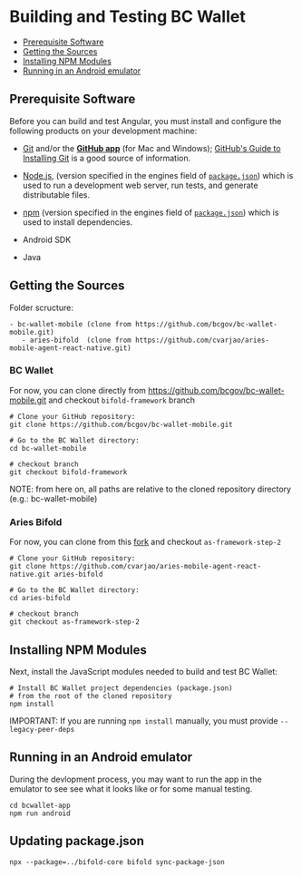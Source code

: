 # Building and Testing BC Wallet

* [Prerequisite Software](#prerequisite-software)
* [Getting the Sources](#getting-the-sources)
* [Installing NPM Modules](#installing-npm-modules)
* [Running in an Android emulator](#running-in-an-android-emulator)

## Prerequisite Software

Before you can build and test Angular, you must install and configure the
following products on your development machine:

* [Git](https://git-scm.com/) and/or the [**GitHub app**](https://desktop.github.com/) (for Mac and Windows);
  [GitHub's Guide to Installing Git](https://help.github.com/articles/set-up-git) is a good source of information.

* [Node.js](https://nodejs.org), (version specified in the engines field of [`package.json`](./bcwallet-app/package.json)) which is used to run a development web server,
  run tests, and generate distributable files.

* [npm](https://docs.npmjs.com/cli/) (version specified in the engines field of [`package.json`](../bcwallet-app/package.json)) which is used to install dependencies.

* Android SDK

* Java

## Getting the Sources

Folder scructure:
```
- bc-wallet-mobile (clone from https://github.com/bcgov/bc-wallet-mobile.git)
   - aries-bifold  (clone from https://github.com/cvarjao/aries-mobile-agent-react-native.git)
```

### BC Wallet

For now, you can clone  directly from https://github.com/bcgov/bc-wallet-mobile.git and checkout `bifold-framework` branch

```shell
# Clone your GitHub repository:
git clone https://github.com/bcgov/bc-wallet-mobile.git

# Go to the BC Wallet directory:
cd bc-wallet-mobile

# checkout branch
git checkout bifold-framework
```

NOTE: from here on, all paths are relative to the cloned repository directory (e.g.: bc-wallet-mobile)

### Aries Bifold

For now, you can clone from this [fork](https://github.com/cvarjao/aries-mobile-agent-react-native.git) and checkout `as-framework-step-2`
```shell
# Clone your GitHub repository:
git clone https://github.com/cvarjao/aries-mobile-agent-react-native.git aries-bifold

# Go to the BC Wallet directory:
cd aries-bifold

# checkout branch
git checkout as-framework-step-2
```


## Installing NPM Modules

Next, install the JavaScript modules needed to build and test BC Wallet:

```shell
# Install BC Wallet project dependencies (package.json)
# from the root of the cloned repository
npm install

```

IMPORTANT: If you are running `npm install` manually, you must provide `--legacy-peer-deps`

## Running in an Android emulator
During the devlopment process, you may want to run the app in the emulator to see see what it looks like or for some manual testing.
```shell
cd bcwallet-app
npm run android

```

## Updating package.json
```
npx --package=../bifold-core bifold sync-package-json
```
